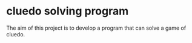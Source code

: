# cluedo solving program
The aim of this project is to develop a program that can solve a game of cluedo.